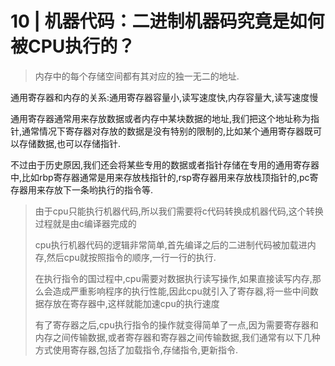 # 10 | 机器代码：二进制机器码究竟是如何被CPU执行的？

> 内存中的每个存储空间都有其对应的独一无二的地址.

通用寄存器和内存的关系:通用寄存器容量小,读写速度快,内存容量大,读写速度慢

通用寄存器通常用来存放数据或者内存中某块数据的地址,我们把这个地址称为指针,通常情况下寄存器对存放的数据是没有特别的限制的,比如某个通用寄存器既可以存储数据,也可以存储指针.

不过由于历史原因,我们还会将某些专用的数据或者指针存储在专用的通用寄存器中,比如rbp寄存器通常是用来存放栈指针的,rsp寄存器用来存放栈顶指针的,pc寄存器用来存放下一条哟执行的指令等.

> 由于cpu只能执行机器代码,所以我们需要将c代码转换成机器代码,这个转换过程就是由c编译器完成的
>
> cpu执行机器代码的逻辑非常简单,首先编译之后的二进制代码被加载进内存,然后cpu就按照指令的顺序,一行一行的执行.
>
> 在执行指令的国过程中,cpu需要对数据执行读写操作,如果直接读写内存,那么会造成严重影响程序的执行性能,因此cpu就引入了寄存器,将一些中间数据存放在寄存器中,这样就能加速cpu的执行速度
>
>有了寄存器之后,cpu执行指令的操作就变得简单了一点,因为需要寄存器和内存之间传输数据,或者寄存器和寄存器之间传输数据,我们通常有以下几种方式使用寄存器,包括了加载指令,存储指令,更新指令.